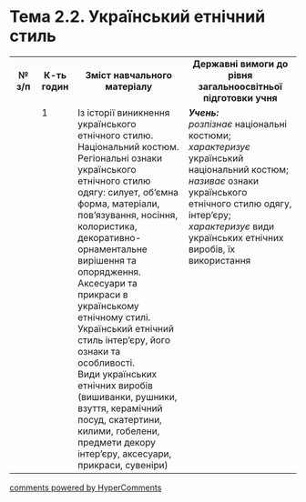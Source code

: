 <div id="hypercomments_widget" class="js-hypercomments-widget invisible"></div>

# Тема 2.2.  Український етнічний стиль


<table>
  <tr>
    <td width="10%" align="center"><b>№ з/п</b></td>
    <td width="10%" align="center"><b>К-ть годин</b></td>
    <td width="40%" align="center"><b>Зміст навчального матеріалу</b></td>
    <td width="40%" align="center"><b>Державні вимоги до рівня загальноосвітньої підготовки учня</b></td>
  </tr>
  <tr>
<td width="10%" style="vertical-align:top !important;"></td>
<td width="10%" style="vertical-align:top !important;">1</td>
    <td width="40%" style="vertical-align:top !important;">
Із історії виникнення українського етнічного стилю. <br>
Національний костюм. <br>
Регіональні ознаки українського етнічного стилю одягу: силует, об’ємна форма, матеріали, пов’язування, носіння, колористика, декоративно-орнаментальне вирішення та опорядження. <br>
Аксесуари та прикраси в українському етнічному стилі.<br>
Український етнічний стиль  інтер’єру, його ознаки та особливості.<br>
Види українських етнічних виробів (вишиванки, рушники, взуття, керамічний посуд, скатертини, килими, гобелени, предмети декору інтер’єру, аксесуари, прикраси, сувеніри)
</td>
    <td width="40%" style="vertical-align:top !important;">
<i><b>Учень:</b></i><br>
<i>розпізнає</i> національні костюми;<br>
<i>характеризує</i> український національний костюм;<br>
<i>називає</i>   ознаки українського етнічного стилю одягу, інтер’єру;<br>
<i>характеризує</i> види українських етнічних виробів, їх використання
</td>
  </tr>
</table>

<div class="js-hypercomments-container">
<a href="http://hypercomments.com" class="hc-link" title="comments widget">comments powered by HyperComments</a>
</div>